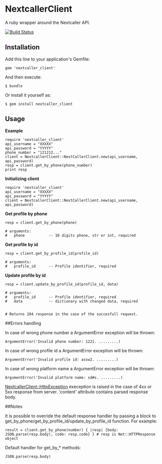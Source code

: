 # NextcallerClient

A ruby wrapper around the Nextcaller API.

[![Build Status](https://travis-ci.org/Nextcaller/nextcaller-ruby-api.svg?branch=master)](https://travis-ci.org/Nextcaller/nextcaller-ruby-api)

## Installation

Add this line to your application's Gemfile:

    gem 'nextcaller_client'


And then execute:

    $ bundle

Or install it yourself as:

    $ gem install nextcaller_client
    

## Usage

**Example**

    require 'nextcaller_client'
    api_username = "XXXXX"
    api_password = "YYYYY"
    phone_number = "121212..."
    client = NextcallerClient::NextCallerClient.new(api_username, api_password)
    resp = client.get_by_phone(phone_number)
    print resp
    
**Initializing client**

    require 'nextcaller_client'
    api_username = "XXXXX"
    api_password = "YYYYY"
    client = NextcallerClient::NextCallerClient.new(api_username, api_password)
    
**Get profile by phone**

    resp = client.get_by_phone(phone)
    
    # arguments:
    #   phone           -- 10 digits phone, str or int, required


**Get profile by id**

    resp = client.get_by_profile_id(profile_id)
    
    # arguments:
    #   profile_id      -- Profile identifier, required


**Update profile by id**
    
    resp = client.update_by_profile_id(profile_id, data)
    
    # arguments:
    #   profile_id      -- Profile identifier, required
    #   data            -- dictionary with changed data, required

    
    # Returns 204 response in the case of the succesfull request.


##Errors handling

In case of wrong phone number a ArgumentError exception will be thrown:

    ArgumentError('Invalid phone number: 1221. .........)

In case of wrong profile id a ArgumentError exception will be thrown:

    ArgumentError('Invalid profile id: assw2. .........)

In case of wrong platform name a ArgumentError exception will be thrown:

    ArgumentError('Invalid platform name: sd#s. .........)

[NextcallerClient::HttpException](https://github.com/Nextcaller/nextcaller-ruby-api/blob/master/lib/nextcaller_client/exceptions.rb) exeception is raised in the case of 4xx or 5xx response from server. 'content' attribute contains parsed response body.

    
##Notes

It is possible to override the default response handler 
by passing a block to get_by_phone/get_by_profile_id/update_by_profile_id function. 
For example:

    result = client.get_by_phone(number) { |resp| {body: JSON.parse(resp.body), code: resp.code} } # resp is Net::HTTPResponse object

Default handler for get_by_* methods:
    
    JSON.parse(resp.body)
